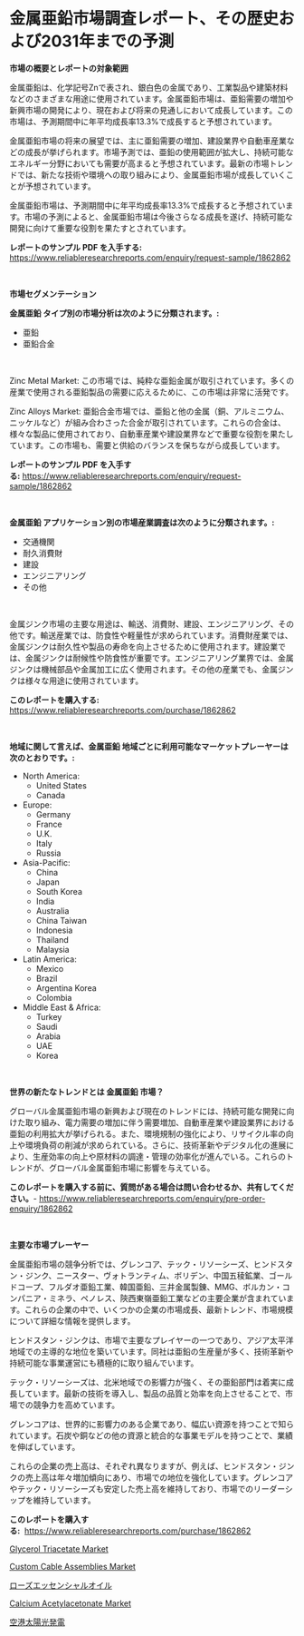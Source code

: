 <p><h1>金属亜鉛市場調査レポート、その歴史および2031年までの予測</h1></p><p><strong>市場の概要とレポートの対象範囲</strong></p>
<p><p>金属亜鉛は、化学記号Znで表され、銀白色の金属であり、工業製品や建築材料などのさまざまな用途に使用されています。金属亜鉛市場は、亜鉛需要の増加や新興市場の開発により、現在および将来の見通しにおいて成長しています。この市場は、予測期間中に年平均成長率13.3%で成長すると予想されています。</p><p>金属亜鉛市場の将来の展望では、主に亜鉛需要の増加、建設業界や自動車産業などの成長が挙げられます。市場予測では、亜鉛の使用範囲が拡大し、持続可能なエネルギー分野においても需要が高まると予想されています。最新の市場トレンドでは、新たな技術や環境への取り組みにより、金属亜鉛市場が成長していくことが予想されています。</p><p>金属亜鉛市場は、予測期間中に年平均成長率13.3%で成長すると予想されています。市場の予測によると、金属亜鉛市場は今後さらなる成長を遂げ、持続可能な開発に向けて重要な役割を果たすとされています。</p></p>
<p><strong>レポートのサンプル PDF を入手する:</strong> <a href="https://www.reliableresearchreports.com/enquiry/request-sample/1862862">https://www.reliableresearchreports.com/enquiry/request-sample/1862862</a></p>
<p>&nbsp;</p>
<p><strong>市場セグメンテーション</strong></p>
<p><strong>金属亜鉛 タイプ別の市場分析は次のように分類されます。:</strong></p>
<p><ul><li>亜鉛</li><li>亜鉛合金</li></ul></p>
<p>&nbsp;</p>
<p><p>Zinc Metal Market: この市場では、純粋な亜鉛金属が取引されています。多くの産業で使用される亜鉛製品の需要に応えるために、この市場は非常に活発です。</p><p>Zinc Alloys Market: 亜鉛合金市場では、亜鉛と他の金属（銅、アルミニウム、ニッケルなど）が組み合わさった合金が取引されています。これらの合金は、様々な製品に使用されており、自動車産業や建設業界などで重要な役割を果たしています。この市場も、需要と供給のバランスを保ちながら成長しています。</p></p>
<p><strong>レポートのサンプル PDF を入手する:</strong>&nbsp;<a href="https://www.reliableresearchreports.com/enquiry/request-sample/1862862">https://www.reliableresearchreports.com/enquiry/request-sample/1862862</a></p>
<p>&nbsp;</p>
<p><strong> 金属亜鉛 アプリケーション別の市場産業調査は次のように分類されます。:</strong></p>
<p><ul><li>交通機関</li><li>耐久消費財</li><li>建設</li><li>エンジニアリング</li><li>その他</li></ul></p>
<p>&nbsp;</p>
<p><p>金属ジンク市場の主要な用途は、輸送、消費財、建設、エンジニアリング、その他です。輸送産業では、防食性や軽量性が求められています。消費財産業では、金属ジンクは耐久性や製品の寿命を向上させるために使用されます。建設業では、金属ジンクは耐候性や防食性が重要です。エンジニアリング業界では、金属ジンクは機械部品や金属加工に広く使用されます。その他の産業でも、金属ジンクは様々な用途に使用されています。</p></p>
<p><strong>このレポートを購入する:</strong>&nbsp; <a href="https://www.reliableresearchreports.com/purchase/1862862">https://www.reliableresearchreports.com/purchase/1862862</a></p>
<p>&nbsp;</p>
<p><strong>地域に関して言えば、金属亜鉛 地域ごとに利用可能なマーケットプレーヤーは次のとおりです。:</strong></p>
<p><ul>
    <li>
        North America:
        <ul>
            <li>United States</li>
            <li>Canada</li>
        </ul>
    </li>
    <li>
        Europe:
        <ul>
            <li>Germany</li>
            <li>France</li>
            <li>U.K.</li>
            <li>Italy</li>
            <li>Russia</li>
        </ul>
    </li>
    <li>
        Asia-Pacific:
        <ul>
            <li>China</li>
            <li>Japan</li>
            <li>South Korea</li>
            <li>India</li>
            <li>Australia</li>
            <li>China Taiwan</li>
            <li>Indonesia</li>
            <li>Thailand</li>
            <li>Malaysia</li>
        </ul>
    </li>
    <li>
        Latin America:
        <ul>
            <li>Mexico</li>
            <li>Brazil</li>
            <li>Argentina Korea</li>
            <li>Colombia</li>
        </ul>
    </li>
    <li>
        Middle East & Africa:
        <ul>
            <li>Turkey</li>
            <li>Saudi</li>
            <li>Arabia</li>
            <li>UAE</li>
            <li>Korea</li>
        </ul>
    </li>
    </ul></p>
<p>&nbsp;</p>
<p><strong>世界の新たなトレンドとは 金属亜鉛 市場？</strong></p>
<p><p>グローバル金属亜鉛市場の新興および現在のトレンドには、持続可能な開発に向けた取り組み、電力需要の増加に伴う需要増加、自動車産業や建設業界における亜鉛の利用拡大が挙げられる。また、環境規制の強化により、リサイクル率の向上や環境負荷の削減が求められている。さらに、技術革新やデジタル化の進展により、生産効率の向上や原材料の調達・管理の効率化が進んでいる。これらのトレンドが、グローバル金属亜鉛市場に影響を与えている。</p></p>
<p><strong>このレポートを購入する前に、質問がある場合は問い合わせるか、共有してください。</strong>- <a href="https://www.reliableresearchreports.com/enquiry/pre-order-enquiry/1862862">https://www.reliableresearchreports.com/enquiry/pre-order-enquiry/1862862</a></p>
<p>&nbsp;</p>
<p><strong>主要な市場プレーヤー</strong></p>
<p><p>金属亜鉛市場の競争分析では、グレンコア、テック・リソーシーズ、ヒンドスタン・ジンク、ニースター、ヴォトランティム、ボリデン、中国五稜鉱業、ゴールドコープ、フルダオ亜鉛工業、韓国亜鉛、三井金属製錬、MMG、ボルカン・コンパニア・ミネラ、ペノレス、陝西東嶺亜鉛工業などの主要企業が含まれています。これらの企業の中で、いくつかの企業の市場成長、最新トレンド、市場規模について詳細な情報を提供します。</p><p>ヒンドスタン・ジンクは、市場で主要なプレイヤーの一つであり、アジア太平洋地域での主導的な地位を築いています。同社は亜鉛の生産量が多く、技術革新や持続可能な事業運営にも積極的に取り組んでいます。</p><p>テック・リソーシーズは、北米地域での影響力が強く、その亜鉛部門は着実に成長しています。最新の技術を導入し、製品の品質と効率を向上させることで、市場での競争力を高めています。</p><p>グレンコアは、世界的に影響力のある企業であり、幅広い資源を持つことで知られています。石炭や銅などの他の資源と統合的な事業モデルを持つことで、業績を伸ばしています。</p><p>これらの企業の売上高は、それぞれ異なりますが、例えば、ヒンドスタン・ジンクの売上高は年々増加傾向にあり、市場での地位を強化しています。グレンコアやテック・リソーシーズも安定した売上高を維持しており、市場でのリーダーシップを維持しています。</p></p>
<p><strong>このレポートを購入する:</strong>&nbsp;&nbsp;<a href="https://www.reliableresearchreports.com/purchase/1862862">https://www.reliableresearchreports.com/purchase/1862862</a></p>
<p><p><a href="https://github.com/Krish2023na/Market-Research-Report-List-3/blob/main/glycerol-triacetate-market.md">Glycerol Triacetate Market</a></p><p><a href="https://issuu.com/reportprime-2/docs/custom-cable-assemblies-market-size-2030.pptx">Custom Cable Assemblies Market</a></p><p><a href="https://github.com/zekaoe592392/Market-Research-Report-List-1/blob/main/7979002192119.md">ローズエッセンシャルオイル</a></p><p><a href="https://github.com/bmorecock/Market-Research-Report-List-2/blob/main/calcium-acetylacetonate-market.md">Calcium Acetylacetonate Market</a></p><p><a href="https://github.com/cnnriuez22368/Market-Research-Report-List-1/blob/main/7005985192120.md">空港太陽光発電</a></p></p>